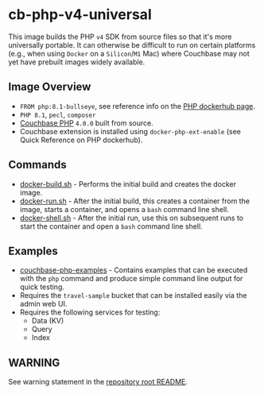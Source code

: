 # cb-php-v4-universal
This image builds the PHP `v4` SDK from source files so that it's more universally portable. It can otherwise be difficult to run on certain platforms (e.g., when using `Docker` on a `Silicon`/`M1` Mac) where Couchbase may not yet have prebuilt images widely available.

## Image Overview
- `FROM php:8.1-bullseye`, see reference info on the [PHP dockerhub page](https://hub.docker.com/_/php).
- `PHP 8.1`, `pecl`, `composer`
- [Couchbase PHP](https://github.com/couchbase/couchbase-php-client) `4.0.0` built from source.
- Couchbase extension is installed using `docker-php-ext-enable` (see Quick Reference on PHP dockerhub).

## Commands
- [docker-build.sh](../../scripts/docker-build.sh) - Performs the initial build and creates the docker image.
- [docker-run.sh](../../scripts/docker-run.sh) - After the initial build, this creates a container from the image, starts a container, and opens a `bash` command line shell.
- [docker-shell.sh](../../scripts/docker-shell.sh) - After the initial run, use this on subsequent runs to start the container and open a `bash` command line shell.

## Examples
- [couchbase-php-examples](couchbase-php-examples) - Contains examples that can be executed with the `php` command and produce simple command line output for quick testing.
- Requires the `travel-sample` bucket that can be installed easily via the admin web UI.
- Requires the following services for testing:
  - Data (KV)
  - Query
  - Index

## WARNING
See warning statement in the [repository root README](../../README.md).
